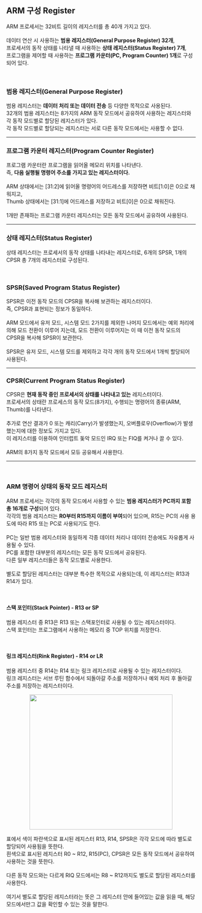 ## ARM 구성 Register
  ARM 프로세서는 32비트 길이의 레지스터를 총 40개 가지고 있다.
  <br>
  <br>
  데이터 연산 시 사용하는 <b>범용 레지스터(General Purpose Register) 32개</b>,
  <br>
  프로세서의 동작 상태를 나타낼 때 사용하는 <b>상태 레지스터(Status Register) 7개</b>,
  <br>
  프로그램을 제어할 때 사용하는 <b>프로그램 카운터(PC, Program Counter) 1개</b>로 구성되어 있다.
  
  <br>

  ### 범용 레지스터(General Purpose Register)
  범용 레지스터는 <b>데이터 처리 또는 데이터 전송</b> 등 다양한 목적으로 사용된다.
  <br>
  32개의 범용 레지스터는 8가지의 ARM 동작 모드에서 공유하여 사용하는 레지스터와 각 동작 모드별로 할당된 레지스터가 있다.
  <br>
  각 동작 모드별로 할당되는 레지스터는 서로 다른 동작 모드에서는 사용할 수 없다.

  ---

  ### 프로그램 카운터 레지스터(Program Counter Register)
  프로그램 카운터란 프로그램을 읽어올 메모리 위치를 나타낸다.
  <br>
  즉, <b>다음 실행될 명령어 주소를 가지고 있는 레지스터이다.</b>
  <br>
  <br>
  ARM 상태에서는 [31:2]에 읽어올 명령어의 어드레스를 저장하면 비트[1:0]은 0으로 채워지고,
  <br>
  Thumb 상태에서는 [31:1]에 어드레스를 저장하고 비트[0]은 0으로 채워진다.
  <br>
  <br>
  1개만 존재하는 프로그램 카운터 레지스터는 모든 동작 모드에서 공유하여 사용된다.

  ---

  ### 상태 레지스터(Status Register)
  상태 레지스터는 프로세서의 동작 상태를 나타내는 레지스터로, 6개의 SPSR, 1개의 CPSR 총 7개의 레지스터로 구성된다.

  <br>

  ### SPSR(Saved Program Status Register)
  SPSR은 이전 동작 모드의 CPSR을 복사해 보관하는 레지스터이다.
  <br>
  즉, CPSR과 표현되는 정보가 동일하다.
  <br>
  <br>
  ARM 모드에서 유저 모드, 시스템 모드 2가지를 제외한 나머지 모드에서는 예외 처리에 의해 모드 전환이 이루어 지는데, 모드 전환이 이루어지는 이 때 이전 동작 모드의 CPSR을 복사해 SPSR이 보관한다.
  <br>
  <br>
  SPSR은 유저 모드, 시스템 모드를 제외하고 각각 개의 동작 모드에서 1개씩 할당되어 사용된다.

  ---

  ### CPSR(Current Program Status Register)
  CPSR은 <b>현재 동작 중인 프로세서의 상태를 나타내고 있는</b> 레지스터이다.
  <br>
  프로세서의 상태란 프로세스의 동작 모드(8가지), 수행되는 명령어의 종류(ARM, Thumb)를 나타낸다.
  <br>
  <br>
  추가로 연산 결과가 0 또는 캐리(Carry)가 발생했는지, 오버플로우(Overflow)가 발생했는지에 대한 정보도 가지고 있다.
  <br>
  이 레지스터를 이용하여 인터럽트 돚악 모드인 IRQ 또는 FIQ를 켜거나 끌 수 있다.
  <br>
  <br>
  ARM의 8가지 동작 모드에서 모듀 공유해서 사용한다.

  ---

  <br>

  ### ARM 명령어 상태의 동작 모드 레지스터
  ARM 프로세서는 각각의 동작 모드에서 사용할 수 있는 <b>범용 레지스터가 PC까지 포함 총 16개로 구성</b>되어 있다.
  <br>
  각각의 범용 레지스터는 <b>R0부터 R15까지 이름이 부여</b>되어 있으며, R15는 PC의 사용 용도에 따라 R15 또는 PC로 사용되기도 한다.
  <br>
  <br>
  PC는 일반 범용 레지스터와 동일하게 각종 데이터 처리나 데이터 전송에도 자유롭게 사용될 수 있다.
  <br>
  PC를 포함한 대부분의 레지스터는 모든 동작 모드에서 공유된다.
  <br>
  다른 일부 레지스터들은 동작 모드별로 사용한다.
  <br>
  <br>
  별도로 할당된 레지스터는 대부분 특수한 목적으로 사용되는데, 이 레지스터는 R13과 R14가 있다.

  <br>

  #### 스택 포인터(Stack Pointer) - R13 or SP
  범용 레지스터 중 R13은 R13 또는 스택포인터로 사용될 수 있는 레지스터이다.
  <br>
  스택 포인터는 프로그램에서 사용하는 메모리 중 TOP 위치를 저장한다.

  <br>

  #### 링크 레지스터(Rink Register) - R14 or LR
  범용 레지스터 중 R14는 R14 또는 링크 레지스터로 사용될 수 있는 레지스터이다.
  <br>
  링크 레지스터는 서브 루틴 함수에서 되돌아갈 주소를 저장하거나 예외 처리 후 돌아갈 주소를 저장하는 레지스터이다.

  <p align="center">
    <img src="https://github.com/JeHeeYu/IT-Knowledge-Collection/assets/87363461/c46894f3-342f-4d94-84d5-ea10fea0e9f3" width="380" height="360">
  </p>

  표에서 색이 파란색으로 표시된 레지스터 R13, R14, SPSR은 각각 모드에 따라 별도로 할당되어 사용됨을 뜻한다.
  <br>
  흰색으로 표시된 레지스터 R0 ~ R12, R15(PC), CPSR은 모든 동작 모드에서 공유하여 사용하는 것을 뜻한다.
  <br>
  <br>
  다른 동작 모드와는 다르게 RIQ 모드에서는 R8 ~ R12까지도 별도로 할당된 레지스터를 사용한다.
  <br>
  <br>
  여기서 별도로 할당된 레지스터라는 뜻은 그 레지스터 안에 들어있는 값을 읽을 때, 해당 모드에서만그 값을 확인할 수 있는 것을 말한다.
